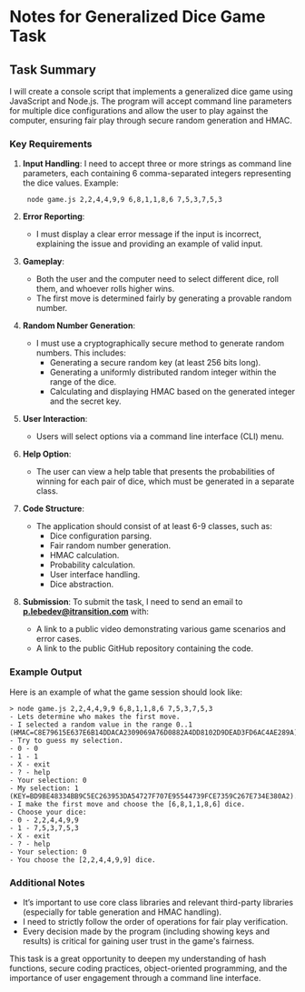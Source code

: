 # Notes for Generalized Dice Game Task

## Task Summary

I will create a console script that implements a generalized dice game using JavaScript and Node.js. The program will accept command line parameters for multiple dice configurations and allow the user to play against the computer, ensuring fair play through secure random generation and HMAC.

### Key Requirements

1. **Input Handling**: I need to accept three or more strings as command line parameters, each containing 6 comma-separated integers representing the dice values. Example:

   ```
    node game.js 2,2,4,4,9,9 6,8,1,1,8,6 7,5,3,7,5,3
   ```

2. **Error Reporting**:

   - I must display a clear error message if the input is incorrect, explaining the issue and providing an example of valid input.

3. **Gameplay**:

   - Both the user and the computer need to select different dice, roll them, and whoever rolls higher wins.
   - The first move is determined fairly by generating a provable random number.

4. **Random Number Generation**:

   - I must use a cryptographically secure method to generate random numbers. This includes:
     - Generating a secure random key (at least 256 bits long).
     - Generating a uniformly distributed random integer within the range of the dice.
     - Calculating and displaying HMAC based on the generated integer and the secret key.

5. **User Interaction**:

   - Users will select options via a command line interface (CLI) menu.

6. **Help Option**:

   - The user can view a help table that presents the probabilities of winning for each pair of dice, which must be generated in a separate class.

7. **Code Structure**:

   - The application should consist of at least 6-9 classes, such as:
     - Dice configuration parsing.
     - Fair random number generation.
     - HMAC calculation.
     - Probability calculation.
     - User interface handling.
     - Dice abstraction.

8. **Submission**: To submit the task, I need to send an email to **p.lebedev@itransition.com** with:
   - A link to a public video demonstrating various game scenarios and error cases.
   - A link to the public GitHub repository containing the code.

### Example Output

Here is an example of what the game session should look like:

```
> node game.js 2,2,4,4,9,9 6,8,1,1,8,6 7,5,3,7,5,3
- Lets determine who makes the first move.
- I selected a random value in the range 0..1 (HMAC=C8E79615E637E6B14DDACA2309069A76D0882A4DD8102D9DEAD3FD6AC4AE289A).
- Try to guess my selection.
- 0 - 0
- 1 - 1
- X - exit
- ? - help
- Your selection: 0
- My selection: 1 (KEY=BD9BE48334BB9C5EC263953DA54727F707E95544739FCE7359C267E734E380A2).
- I make the first move and choose the [6,8,1,1,8,6] dice.
- Choose your dice:
- 0 - 2,2,4,4,9,9
- 1 - 7,5,3,7,5,3
- X - exit
- ? - help
- Your selection: 0
- You choose the [2,2,4,4,9,9] dice.
```

### Additional Notes

- It’s important to use core class libraries and relevant third-party libraries (especially for table generation and HMAC handling).
- I need to strictly follow the order of operations for fair play verification.
- Every decision made by the program (including showing keys and results) is critical for gaining user trust in the game's fairness.

This task is a great opportunity to deepen my understanding of hash functions, secure coding practices, object-oriented programming, and the importance of user engagement through a command line interface.
